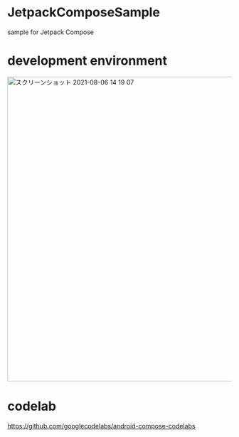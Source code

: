 # JetpackComposeSample
sample for Jetpack Compose

# development environment

<img width="686" alt="スクリーンショット 2021-08-06 14 19 07" src="https://user-images.githubusercontent.com/16476224/128459807-ee7889cc-9de9-40b5-a077-cbc86b3339a6.png">

# codelab
https://github.com/googlecodelabs/android-compose-codelabs
